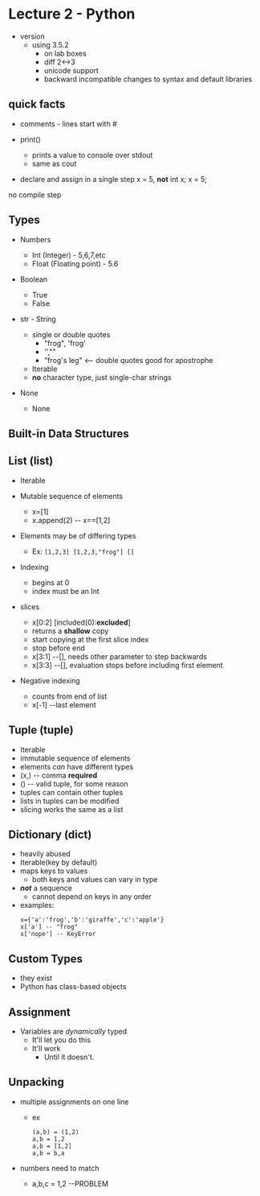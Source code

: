 Lecture 2 - Python
==================

 + version
   - using 3.5.2
	 - on lab boxes
	 - diff 2<->3
	 - unicode support
	 - backward incompatible changes to syntax and default libraries

quick facts
-----------

+ comments - lines start with #

+ print()
	- prints a value to console over stdout
	- same as cout

+ declare and assign in a single step
	x = 5, **not** int x; x = 5;

no compile step

Types
-----

+ Numbers
	- Int (Integer) - 5,6,7,etc
	- Float (Floating point) - 5.6

+ Boolean
	- True
	- False

+ str - String
	- single or double quotes
	  * "frog", 'frog'
	  * '',""
	  * "frog's leg" <-- double quotes good for apostrophe
	- Iterable
	- **no** character type, just single-char strings

+ None
	- None

Built-in Data Structures
------------------------

## List (list)

- Iterable
- Mutable sequence of elements
	* x=[1]
	* x.append(2) -- x==[1,2]

- Elements may be of differing types
  * Ex:
		```
		[1,2,3]
		[1,2,3,"frog"]
		[]
		```

- Indexing
	* begins at 0
	* index must be an Int

- slices
	* x[0:2] [included(0):**excluded**]
	* returns a **shallow** copy
	* start copying at the first slice index
	* stop before end
	* x[3:1] --[], needs other parameter to step backwards
	* x[3:3] --[], evaluation stops before including first element

- Negative indexing
	* counts from end of list
	* x[-1] --last element


## Tuple (tuple)

- Iterable
- immutable sequence of elements
- elements *can* have different types
- (x,) -- comma **required**
- () -- valid tuple, for some reason
- tuples can contain other tuples
- lists in tuples can be modified
- slicing
	works the same as a list


## Dictionary (dict)
- heavily abused
- Iterable(key by default)
- maps keys to values
	* both keys and values can vary in type
- _**not**_ a sequence
	* cannot depend on keys in any order
- examples:
	```
	x={'a':'frog','b':'giraffe','c':'apple'}
	x['a'] -- "frog"
	x['nope'] -- KeyError
	```


## Custom Types
- they exist
- Python has class-based objects


Assignment
----------

- Variables are _dynamically_ typed
	* It'll let you do this
	* It'll work
		 * Until it doesn't.


Unpacking
---------

- multiple assignments on one line
	 * ex
		 ```
		(a,b) = (1,2)
		a,b = 1,2
		a,b = [1,2]
		a,b = b,a
		```

- numbers need to match
	* a,b,c = 1,2 --PROBLEM
